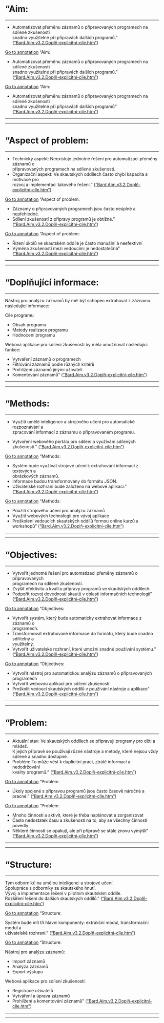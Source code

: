 # “Aim:

---

- Automatizovat přeměnu záznamů o připravovaných programech na sdílené zkušenosti  
    snadno využitelné při přípravách dalších programů.” ([“Bard.Aim.v3.2.Doplň-explicitní-cíle.htm”](zotero://select/library/items/JLSEE4HQ))

[Go to annotation](zotero://open-pdf/library/items/LV464UJH?page=&annotation=KWD37H84) “Aim:  
  
- Automatizovat přeměnu záznamů o připravovaných programech na sdílené zkušenosti  
snadno využitelné při přípravách dalších programů.” ([“Bard.Aim.v3.2.Doplň-explicitní-cíle.htm”](zotero://select/library/items/JLSEE4HQ))

[Go to annotation](zotero://open-pdf/library/items/LV464UJH?page=&annotation=AXBX2VU4) “Aim:  
  
- Automatizovat přeměnu záznamů o připravovaných programech na sdílené zkušenosti  
snadno využitelné při přípravách dalších programů” ([“Bard.Aim.v3.2.Doplň-explicitní-cíle.htm”](zotero://select/library/items/JLSEE4HQ))

---

---

# “Aspect of problem:

---

- Technický aspekt: Neexistuje jednotné řešení pro automatizaci přeměny záznamů o  
    připravovaných programech na sdílené zkušenosti.
- Organizační aspekt: Ve skautských oddílech často chybí kapacita a motivace pro  
    rozvoj a implementaci takového řešení.” ([“Bard.Aim.v3.2.Doplň-explicitní-cíle.htm”](zotero://select/library/items/JLSEE4HQ))

[Go to annotation](zotero://open-pdf/library/items/LV464UJH?page=&annotation=GFBB8AHX) “Aspect of problem:  
  
- Záznamy o připravovaných programech jsou často neúplné a nepřehledné.  
- Sdílení zkušeností z přípravy programů je obtížné.” ([“Bard.Aim.v3.2.Doplň-explicitní-cíle.htm”](zotero://select/library/items/JLSEE4HQ))

[Go to annotation](zotero://open-pdf/library/items/LV464UJH?page=&annotation=WA6ZHKT3) “Aspect of problem:  
  
- Řízení úkolů ve skautském oddíle je často manuální a neefektivní  
- Výměna zkušeností mezi vedoucími je nedostatečná” ([“Bard.Aim.v3.2.Doplň-explicitní-cíle.htm”](zotero://select/library/items/JLSEE4HQ))

---

---

# “Doplňující informace:

---

Nástroj pro analýzu záznamů by měl být schopen extrahovat z záznamu následující informace:  
  
Cíle programu  
- Obsah programu  
- Metody realizace programu  
- Hodnocení programu  
  
  
Webová aplikace pro sdílení zkušeností by měla umožňovat následující funkce:  
- Vytváření záznamů o programech  
- Filtrování záznamů podle různých kritérií  
- Prohlížení záznamů jinými uživateli  
- Komentování záznamů” ([“Bard.Aim.v3.2.Doplň-explicitní-cíle.htm”](zotero://select/library/items/JLSEE4HQ))

---

---

# “Methods:

---

- Využití umělé inteligence a strojového učení pro automatické rozpoznávání a  
    zpracování informací z záznamu o připravovaném programu.  
    
- Vytvoření webového portálu pro sdílení a využívání sdílených zkušeností.” ([“Bard.Aim.v3.2.Doplň-explicitní-cíle.htm”](zotero://select/library/items/JLSEE4HQ))

[Go to annotation](zotero://open-pdf/library/items/LV464UJH?page=&annotation=42PHPSE6) “Methods:  
- Systém bude využívat strojové učení k extrahování informací z textových a  
obrázkových záznamů.  
- Informace budou transformovány do formátu JSON.  
- Uživatelské rozhraní bude založeno na webové aplikaci.” ([“Bard.Aim.v3.2.Doplň-explicitní-cíle.htm”](zotero://select/library/items/JLSEE4HQ))

[Go to annotation](zotero://open-pdf/library/items/LV464UJH?page=&annotation=SMYS7UDQ) “Methods:  
- Použití strojového učení pro analýzu záznamů  
- Využití webových technologií pro vývoj aplikace  
- Proškolení vedoucích skautských oddílů formou online kurzů a workshopů” ([“Bard.Aim.v3.2.Doplň-explicitní-cíle.htm”](zotero://select/library/items/JLSEE4HQ))

---

---

# “Objectives:

---

- Vytvořit jednotné řešení pro automatizaci přeměny záznamů o připravovaných  
    programech na sdílené zkušenosti.
- Zvýšit efektivitu a kvalitu přípravy programů ve skautských oddílech.
- Podpořit rozvoj dovedností skautů v oblasti informačních technologií” ([“Bard.Aim.v3.2.Doplň-explicitní-cíle.htm”](zotero://select/library/items/JLSEE4HQ))

[Go to annotation](zotero://open-pdf/library/items/LV464UJH?page=&annotation=38CGHJEM) “Objectives:  
- Vytvořit systém, který bude automaticky extrahovat informace z záznamů o  
programech.  
- Transformovat extrahované informace do formátu, který bude snadno sdílitelný a  
využitelný.  
- Vytvořit uživatelské rozhraní, které umožní snadné používání systému.” ([“Bard.Aim.v3.2.Doplň-explicitní-cíle.htm”](zotero://select/library/items/JLSEE4HQ))

[Go to annotation](zotero://open-pdf/library/items/LV464UJH?page=&annotation=GHSI4NU3) “Objectives:  
- Vytvořit nástroj pro automatickou analýzu záznamů o připravovaných programech  
- Vytvořit webovou aplikaci pro sdílení zkušeností  
- Proškolit vedoucí skautských oddílů v používání nástroje a aplikace” ([“Bard.Aim.v3.2.Doplň-explicitní-cíle.htm”](zotero://select/library/items/JLSEE4HQ))

---

---

# “Problem:

---

- Aktuální stav: Ve skautských oddílech se připravují programy pro děti a mládež.  
    K jejich přípravě se používají různé nástroje a metody, které nejsou vždy  
    sdílené a snadno dostupné.
- Problém: To může vést k duplicitní práci, ztrátě informací a nedodržování  
    kvality programů.” ([“Bard.Aim.v3.2.Doplň-explicitní-cíle.htm”](zotero://select/library/items/JLSEE4HQ))

[Go to annotation](zotero://open-pdf/library/items/LV464UJH?page=&annotation=B9LLG7HI) “Problem:  
  
- Úkoly spojené s přípravou programů jsou často časově náročné a pracné.” ([“Bard.Aim.v3.2.Doplň-explicitní-cíle.htm”](zotero://select/library/items/JLSEE4HQ))

[Go to annotation](zotero://open-pdf/library/items/LV464UJH?page=&annotation=VX4XXSVD) “Problem:  
  
- Mnoho činností a aktivit, které je třeba naplánovat a zorganizovat  
- Často nedostatek času a zkušeností na to, aby se všechny činnosti povedly  
- Některé činnosti se opakují, ale při přípravě se stále znovu vymýšlí” ([“Bard.Aim.v3.2.Doplň-explicitní-cíle.htm”](zotero://select/library/items/JLSEE4HQ))

---

---

# “Structure:

---

Tým odborníků na umělou inteligenci a strojové učení.  
Spolupráce s odborníky ze skautského hnutí.  
Vývoj a implementace řešení v pilotním skautském oddíle.  
Rozšíření řešení do dalších skautských oddílů.” ([“Bard.Aim.v3.2.Doplň-explicitní-cíle.htm”](zotero://select/library/items/JLSEE4HQ))

[Go to annotation](zotero://open-pdf/library/items/LV464UJH?page=&annotation=AB66XS4R) “Structure:  
  
Systém bude mít tři hlavní komponenty: extrakční modul, transformační modul a  
uživatelské rozhraní.” ([“Bard.Aim.v3.2.Doplň-explicitní-cíle.htm”](zotero://select/library/items/JLSEE4HQ))

[Go to annotation](zotero://open-pdf/library/items/LV464UJH?page=&annotation=HZ7XBT59) “Structure:  
  
Nástroj pro analýzu záznamů:  
- Import záznamů  
- Analýza záznamů  
- Export výstupu  
  
Webová aplikace pro sdílení zkušeností:  
- Registrace uživatelů  
- Vytváření a úprava záznamů  
- Prohlížení a komentování záznamů” ([“Bard.Aim.v3.2.Doplň-explicitní-cíle.htm”](zotero://select/library/items/JLSEE4HQ))

---

---